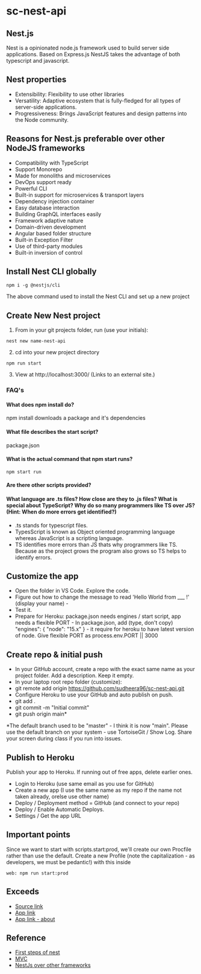# sc-nest-api

## Nest.js

Nest is a opinionated node.js framework used to build server side applications. Based on Express.js NestJS takes the advantage of both typescript and javascript. 

## Nest properties

* Extensibility: Flexibility to use other libraries
* Versatility: Adaptive ecosystem that is fully-fledged for all types of server-side applications.
* Progressiveness: Brings JavaScript features and design patterns into the Node community.

## Reasons for Nest.js preferable over other NodeJS frameworks

* Compatibility with TypeScript
* Support Monorepo
* Made for monoliths and microservices
* DevOps support ready
* Powerful CLI
* Built-in support for microservices & transport layers
* Dependency injection container
* Easy database interaction
* Building GraphQL interfaces easily
* Framework adaptive nature
* Domain-driven development
* Angular based folder structure
* Built-in Exception Filter
* Use of third-party modules
* Built-in inversion of control
## Install Nest CLI globally
```
npm i -g @nestjs/cli
```
The above command used to install the Nest CLI and set up a new project 

## Create New Nest project

1. From in your git projects folder, run (use your initials):
```
nest new name-nest-api
```
2. cd into your new project directory
```
npm run start
```
3. View at http://localhost:3000/ (Links to an external site.)

### FAQ's 
#### What does npm install do?
npm install downloads a package and it's dependencies
#### What file describes the start script? 
package.json
#### What is the actual command that npm start runs? 
```
npm start run
```
#### Are there other scripts provided?

#### What language are .ts files? How close are they to .js files? What is special about TypeScript?  Why do so many programmers like TS over JS? (Hint: When do more errors get identified?)
* .ts stands for typescript files. 
* TypesScript is known as Object oriented programming language whereas JavaScript is a scripting language.
* TS identifies more errors than JS thats why programmers like TS. Because as the project grows the program also grows so TS helps to identify errors.

## Customize the app

* Open the folder in VS Code. Explore the code.
* Figure out how to change the message to read 'Hello World from ___ !' (display your name) - 
* Test it. 
* Prepare for Heroku: package.json needs engines / start script, app needs a flexible PORT - In package.json, add (type, don't copy) "engines": { "node": "15.x" } - it require for heroku to have latest version of node. Give flexible PORT as process.env.PORT || 3000

## Create repo & initial push

* In your GitHub account, create a repo with the exact same name as your project folder. Add a description. Keep it empty.
* In your laptop root repo folder (customize): 
* git remote add origin https://github.com/sudheera96/sc-nest-api.git
* Configure Heroku to use your GitHub and auto publish on push.
* git add .
* git commit -m "Initial commit"
* git push origin main*

*The default branch used to be "master" - I think it is now "main". Please use the default branch on your system - use TortoiseGit / Show Log. Share your screen during class if you run into issues.  

## Publish to Heroku

Publish your app to Heroku. If running out of free apps, delete earlier ones. 
* Login to Heroku (use same email as you use for GitHub)
* Create a new app (I use the same name as my repo if the name not taken already, orelse use other name)
* Deploy / Deployment method = GitHub (and connect to your repo)
* Deploy / Enable Automatic Deploys.
* Settings / Get the app URL

## Important points
Since we want to start with scripts.start:prod, we'll create our own Procfile rather than use the default. Create a new Profile (note the capitalization - as developers, we must be pedantic!) with this inside
```
web: npm run start:prod
```
## Exceeds

* [Source link](https://github.com/sudheera96/sc-nest-api)
* [App link](https://sc-nest-api.herokuapp.com/)
* [App link - about](https://sc-nest-api.herokuapp.com/about)

## Reference
* [First steps of nest](https://docs.nestjs.com/first-steps)
* [MVC](https://docs.nestjs.com/techniques/mvc#model-view-controller)
* [NestJs over other frameworks](https://medium.com/habilelabs/why-choose-nest-js-over-other-node-frameworks-68a13fa1e2c8)
